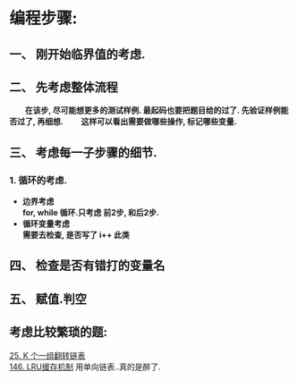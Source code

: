 # 编程步骤:  
## 一、 刚开始临界值的考虑. 

## 二、  先考虑整体流程
&emsp;&emsp;**在该步, 尽可能想更多的测试样例. 最起码也要把题目给的过了. 先验证样例能否过了, 再细想.**
&emsp;&emsp;**这样可以看出需要做哪些操作, 标记哪些变量.**

## 三、 考虑每一子步骤的细节.
### 1. 循环的考虑. 
- **边界考虑**  
**for, while 循环.只考虑 前2步, 和后2步.**  
- **循环变量考虑**  
**需要去检查, 是否写了 i++ 此类**

## 四、 检查是否有错打的变量名

## 五、 赋值.判空


## 考虑比较繁琐的题:
[25. K 个一组翻转链表](https://leetcode-cn.com/problems/reverse-nodes-in-k-group/)  
[146. LRU缓存机制](https://leetcode-cn.com/problems/lru-cache/)  用单向链表..真的是醉了.
